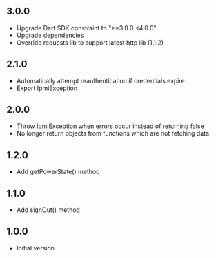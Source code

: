 ## 3.0.0

- Upgrade Dart SDK constraint to ">=3.0.0 <4.0.0"
- Upgrade dependencies
- Override requests lib to support latest http lib (1.1.2)

## 2.1.0

- Automatically attempt reauthentication if credentials expire
- Export IpmiException

## 2.0.0

- Throw IpmiException when errors occur instead of returning false
- No longer return objects from functions which are not fetching data

## 1.2.0

- Add getPowerState() method

## 1.1.0

- Add signOut() method

## 1.0.0

- Initial version.

